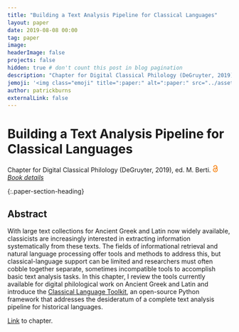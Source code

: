 ```yaml
---
title: "Building a Text Analysis Pipeline for Classical Languages"
layout: paper
date: 2019-08-08 00:00
tag: paper
image:
headerImage: false
projects: false
hidden: true # don't count this post in blog pagination
description: "Chapter for Digital Classical Philology (DeGruyter, 2019), ed. M. Berti"
jemoji: '<img class="emoji" title=":paper:" alt=":paper:" src="../assets/images/paper-icon.png" height="20" width="20" align="absmiddle">'
author: patrickburns
externalLink: false
---
```


# Building a Text Analysis Pipeline for Classical Languages
Chapter for Digital Classical Philology (DeGruyter, 2019), ed. M. Berti.<img src="../assets/images/oa.png" alt="oa-icon" height="16" hspace="5"/>  
*[Book details](https://www.degruyter.com/view/product/502894)*

{:.paper-section-heading}
## Abstract
With large text collections for Ancient Greek and Latin now widely available, classicists are increasingly interested in extracting information systematically from these texts. The fields of informational retrieval and natural language processing offer tools and methods to address this, but classical-language support can be limited and researchers must often cobble together separate, sometimes incompatible tools to accomplish basic text analysis tasks. In this chapter, I review the tools currently available for digital philological work on Ancient Greek and Latin and introduce the [Classical Language Toolkit](https://www.cltk.org), an open-source Python framework that addresses the desideratum of a complete text analysis pipeline for historical languages.

[Link](http://bit.ly/dcp-burns) to chapter.
